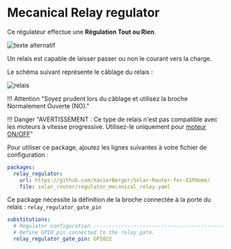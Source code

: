 # Mecanical Relay regulator

Ce régulateur effectue une **Régulation Tout ou Rien**.

![texte alternatif](images/Regulation_on_off.png)

Un relais est capable de laisser passer ou non le courant vers la charge.

Le schéma suivant représente le câblage du relais :

![relais](images/mecanical_relay.drawio.png)

!!! Attention "Soyez prudent lors du câblage et utilisez la broche Normalement Ouverte (NO)."

!!! Danger "AVERTISSEMENT : Ce type de relais n'est pas compatible avec les moteurs à vitesse progressive. Utilisez-le uniquement pour [moteur ON/OFF](engine_1switch.md)"

Pour utiliser ce package, ajoutez les lignes suivantes à votre fichier de configuration :

```yaml linenums="1"
packages:
  relay_regulator:
    url: https://github.com/XavierBerger/Solar-Router-for-ESPHome/
    file: solar_router/regulator_mecanical_relay.yaml
```

Ce package nécessite la définition de la broche connectée à la porte du relais : `relay_regulator_gate_pin`

```yaml linenums="1"
substitutions:
  # Regulator configuration ------------------------------------------------------
  # Define GPIO pin connected to the relay gate.
  relay_regulator_gate_pin: GPIO22
```
